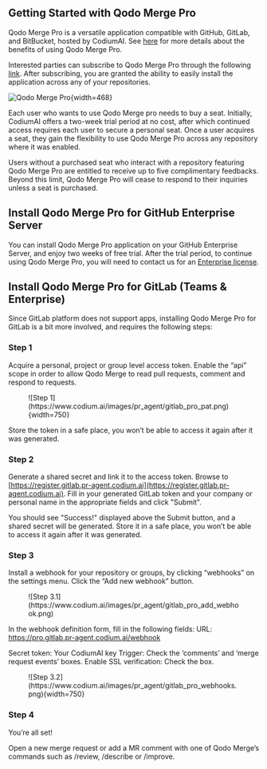 
## Getting Started with Qodo Merge Pro

Qodo Merge Pro is a versatile application compatible with GitHub, GitLab, and BitBucket, hosted by CodiumAI.
See [here](https://qodo-merge-docs.qodo.ai/#pr-agent-pro) for more details about the benefits of using Qodo Merge Pro.

Interested parties can subscribe to Qodo Merge Pro through the following [link](https://www.codium.ai/pricing/). 
After subscribing, you are granted the ability to easily install the application across any of your repositories.

![Qodo Merge Pro](https://codium.ai/images/pr_agent/pr_agent_pro_install.png){width=468}

Each user who wants to use Qodo Merge pro needs to buy a seat. 
Initially, CodiumAI offers a two-week trial period at no cost, after which continued access requires each user to secure a personal seat.
Once a user acquires a seat, they gain the flexibility to use Qodo Merge Pro across any repository where it was enabled.

Users without a purchased seat who interact with a repository featuring Qodo Merge Pro are entitled to receive up to five complimentary feedbacks.
Beyond this limit, Qodo Merge Pro will cease to respond to their inquiries unless a seat is purchased.

## Install Qodo Merge Pro for GitHub Enterprise Server
You can install Qodo Merge Pro application on your GitHub Enterprise Server, and enjoy two weeks of free trial.
After the trial period, to continue using Qodo Merge Pro, you will need to contact us for an [Enterprise license](https://www.codium.ai/pricing/).


## Install Qodo Merge Pro for GitLab (Teams & Enterprise)

Since GitLab platform does not support apps, installing Qodo Merge Pro for GitLab is a bit more involved, and requires the following steps:

### Step 1

Acquire a personal, project or group level access token. Enable the “api” scope in order to allow Qodo Merge to read pull requests, comment and respond to requests.

<figure markdown="1">
![Step 1](https://www.codium.ai/images/pr_agent/gitlab_pro_pat.png){width=750}
</figure>

Store the token in a safe place, you won’t be able to access it again after it was generated.

### Step 2

Generate a shared secret and link it to the access token. Browse to [https://register.gitlab.pr-agent.codium.ai](https://register.gitlab.pr-agent.codium.ai).
Fill in your generated GitLab token and your company or personal name in the appropriate fields and click "Submit".

You should see "Success!" displayed above the Submit button, and a shared secret will be generated. Store it in a safe place, you won’t be able to access it again after it was generated.

### Step 3

Install a webhook for your repository or groups, by clicking “webhooks” on the settings menu. Click the “Add new webhook” button.

<figure markdown="1">
![Step 3.1](https://www.codium.ai/images/pr_agent/gitlab_pro_add_webhook.png)
</figure>

In the webhook definition form, fill in the following fields:
URL: https://pro.gitlab.pr-agent.codium.ai/webhook

Secret token: Your CodiumAI key
Trigger: Check the ‘comments’ and ‘merge request events’ boxes.
Enable SSL verification: Check the box.

<figure markdown="1">
![Step 3.2](https://www.codium.ai/images/pr_agent/gitlab_pro_webhooks.png){width=750}
</figure>

### Step 4

You’re all set!

Open a new merge request or add a MR comment with one of Qodo Merge’s commands such as /review, /describe or /improve.